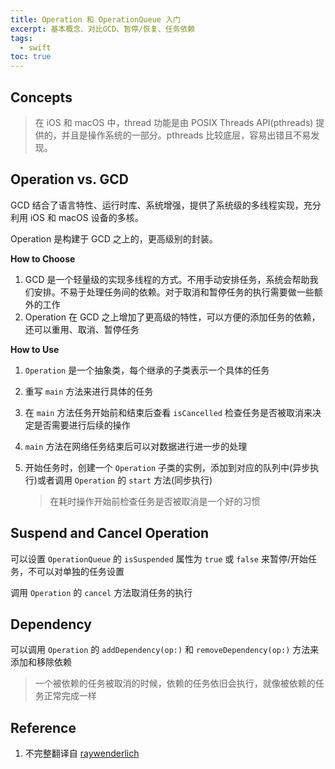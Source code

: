 ```yaml
---
title: Operation 和 OperationQueue 入门
excerpt: 基本概念、对比GCD、暂停/恢复、任务依赖
tags:
  - swift
toc: true
---
```


## Concepts

> 在 iOS 和 macOS 中，thread 功能是由 POSIX Threads API(pthreads) 提供的，并且是操作系统的一部分。pthreads 比较底层，容易出错且不易发现。

## Operation vs. GCD

GCD 结合了语言特性、运行时库、系统增强，提供了系统级的多线程实现，充分利用 iOS 和 macOS 设备的多核。

Operation 是构建于 GCD 之上的，更高级别的封装。

**How to Choose**

1. GCD 是一个轻量级的实现多线程的方式。不用手动安排任务，系统会帮助我们安排。不易于处理任务间的依赖。对于取消和暂停任务的执行需要做一些额外的工作
2. Operation 在 GCD 之上增加了更高级的特性，可以方便的添加任务的依赖，还可以重用、取消、暂停任务

**How to Use**

1. `Operation` 是一个抽象类，每个继承的子类表示一个具体的任务

2. 重写 `main` 方法来进行具体的任务

3. 在 `main` 方法任务开始前和结束后查看 `isCancelled` 检查任务是否被取消来决定是否需要进行后续的操作

4. `main` 方法在网络任务结束后可以对数据进行进一步的处理

5. 开始任务时，创建一个 `Operation` 子类的实例，添加到对应的队列中(异步执行)或者调用 `Operation` 的 `start` 方法(同步执行)

   > 在耗时操作开始前检查任务是否被取消是一个好的习惯

## Suspend and Cancel Operation

可以设置 `OperationQueue` 的 `isSuspended` 属性为 `true` 或 `false` 来暂停/开始任务，不可以对单独的任务设置

调用 `Operation` 的 `cancel` 方法取消任务的执行

## Dependency

可以调用 `Operation` 的 `addDependency(op:)` 和 `removeDependency(op:)` 方法来添加和移除依赖

> 一个被依赖的任务被取消的时候，依赖的任务依旧会执行，就像被依赖的任务正常完成一样

## Reference

1. 不完整翻译自 [raywenderlich](https://www.raywenderlich.com/5293-operation-and-operationqueue-tutorial-in-swift)